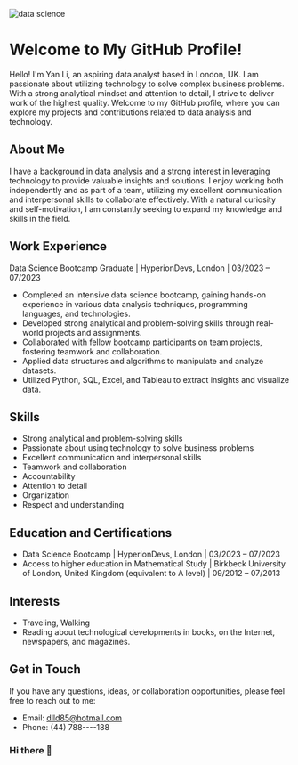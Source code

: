 ![data science](https://github.com/dlld8523/dlld8523/assets/136980403/bb2b828c-e8eb-4c51-9b8c-715b3fb78b21)

# Welcome to My GitHub Profile!
 
Hello! I'm Yan Li, an aspiring data analyst based in London, UK. I am passionate about utilizing technology to solve complex business problems. With a strong analytical mindset and attention to detail, I strive to deliver work of the highest quality. Welcome to my GitHub profile, where you can explore my projects and contributions related to data analysis and technology.
## About Me
I have a background in data analysis and a strong interest in leveraging technology to provide valuable insights and solutions. I enjoy working both independently and as part of a team, utilizing my excellent communication and interpersonal skills to collaborate effectively. With a natural curiosity and self-motivation, I am constantly seeking to expand my knowledge and skills in the field.
## Work Experience
Data Science Bootcamp Graduate | HyperionDevs, London | 03/2023 – 07/2023
*	Completed an intensive data science bootcamp, gaining hands-on experience in various data analysis techniques, programming languages, and technologies.
*	Developed strong analytical and problem-solving skills through real-world projects and assignments.
*	Collaborated with fellow bootcamp participants on team projects, fostering teamwork and collaboration.
*	Applied data structures and algorithms to manipulate and analyze datasets.
*	Utilized Python, SQL, Excel, and Tableau to extract insights and visualize data.
## Skills
*	Strong analytical and problem-solving skills
*	Passionate about using technology to solve business problems
*	Excellent communication and interpersonal skills
*	Teamwork and collaboration
*	Accountability
*	Attention to detail
*	Organization
*	Respect and understanding
## Education and Certifications
*	Data Science Bootcamp | HyperionDevs, London | 03/2023 – 07/2023
*	Access to higher education in Mathematical Study | Birkbeck University of London, United Kingdom (equivalent to A level) | 09/2012 – 07/2013
## Interests
*	Traveling, Walking
*	Reading about technological developments in books, on the Internet, newspapers, and magazines.
## Get in Touch
If you have any questions, ideas, or collaboration opportunities, please feel free to reach out to me:
*	Email: dlld85@hotmail.com
*	Phone: (44) 788----188


### Hi there 👋

<!--
**dlld8523/dlld8523** is a ✨ _special_ ✨ repository because its `README.md` (this file) appears on your GitHub profile.

Here are some ideas to get you started:

- 🔭 I’m currently working on ...
- 🌱 I’m currently learning ...
- 👯 I’m looking to collaborate on ...
- 🤔 I’m looking for help with ...
- 💬 Ask me about ...
- 📫 How to reach me: ...
- 😄 Pronouns: ...
- ⚡ Fun fact: ...
-->
